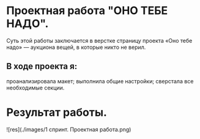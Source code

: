 # Проектная работа "ОНО ТЕБЕ НАДО".
Суть этой работы заключается в верстке страницу проекта «Оно тебе надо» — аукциона вещей, в которые никто не верил.
## В ходе проекта я:
проанализировала макет;
выполнила общие настройки;
сверстала все необходимые секции.
# Результат работы.
![res](./images/1 спринт. Проектная работа.png)
